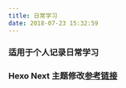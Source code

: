 ```yaml
---
title: 日常学习
date: 2018-07-23 15:32:59
---
```


### 适用于个人记录日常学习


### Hexo Next 主题修改[参考链接](https://www.jianshu.com/p/9f0e90cc32c2)

